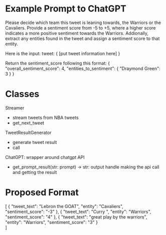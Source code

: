 # Example Prompt to ChatGPT
Please decide which team this tweet is leaning towards, the Warriors or the Cavaliers.
Provide a sentiment score from -5 to +5, where a higher score indicates a more positive sentiment towards the Warriors.
Addionally, extract any entities found in the tweet and assign a sentiment score to that entity.

Here is the input: 
tweet: {
    [put tweet information here]
}

Return the sentiment_score following this format:
{
    "overall_sentiment_score": 4,
    "entities_to_sentiment": 
    {
        "Draymond Green":  3
    }
}

# Classes
Streamer
- stream tweets from NBA tweets
- get_next_tweet

TweetResultGenerator
- generate tweet result
- call 

ChatGPT: wrapper around chatgpt API
- get_prompt_result(str: prompt) -> str: output
    handle making the api call and getting the result


# Proposed Format
[
    {
        "tweet_text": "Lebron the GOAT",
        "entity": "Cavaliers",
        "sentiment_score": "-3"
    },
    {
        "tweet_text": "Curry ",
        "entity": "Warriors",
        "sentiment_score": "4"
    },
    {
        "tweet_text": "great play by the warriors",
        "entity": "Warriors",
        "sentiment_score": "3"
    }     
]
